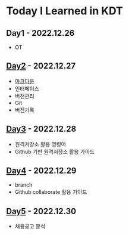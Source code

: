 # **Today I Learned in KDT**

## **Day1**  - 2022.12.26
- OT

## **[Day2](1227-버전기록(개인).md)** - 2022.12.27
- [마크다운](markdown.md)
- 인터페이스
- 버전관리
- Git
-  버전기록
## **[Day3](1228-버전기록(개인2).md)** - 2022.12.28
- 원격저장소 활용 명령어
- Github 기반 원격저장소 활용 가이드
## **[Day4](1229-버전기록(협업).md)** - 2022.12.29
- branch
-  Github collaborate 활용 가이드
## **[Day5](1230-취뽀1.md)** - 2022.12.30
- 채용공고 분석
